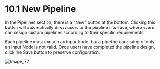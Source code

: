 # 10.1 New Pipeline

In the Pipelines section, there is a "New" button at the bottom. Clicking this button will automatically direct users to the pipeline interface, where users can design custom pipelines according to their specific requirements.

Each pipeline must contain an Input Node, but a pipeline consisting of only an Input Node is not valid. Once users have completed the pipeline design, click the Save button to preserve configuration.

![Image_77](../../../images/image_77.png)


